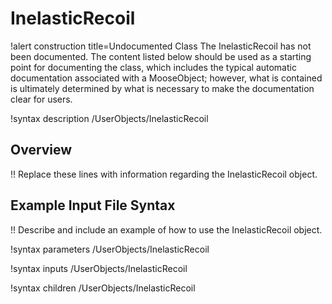 # InelasticRecoil

!alert construction title=Undocumented Class
The InelasticRecoil has not been documented. The content listed below should be used as a starting point for
documenting the class, which includes the typical automatic documentation associated with a
MooseObject; however, what is contained is ultimately determined by what is necessary to make the
documentation clear for users.

!syntax description /UserObjects/InelasticRecoil

## Overview

!! Replace these lines with information regarding the InelasticRecoil object.

## Example Input File Syntax

!! Describe and include an example of how to use the InelasticRecoil object.

!syntax parameters /UserObjects/InelasticRecoil

!syntax inputs /UserObjects/InelasticRecoil

!syntax children /UserObjects/InelasticRecoil
